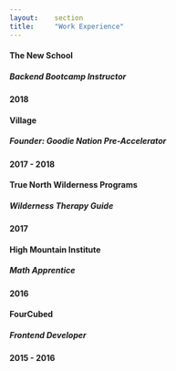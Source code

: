```yaml
---
layout:    section
title:     "Work Experience"
---
```

<div class="experience">
    <div class="experience-left">
        <h4 class="font-400">The New School</h4>
        <h5 class="font-400">Backend Bootcamp Instructor</h5>
    </div>
    <div class="experience-right">
        <h4 class="font-400">2018</h4>
    </div>
</div>
<div class="experience">
    <div class="experience-left">
        <h4 class="font-400">Village</h4>
        <h5 class="font-400">Founder: Goodie Nation Pre-Accelerator</h5>
    </div>
    <div class="experience-right">
        <h4 class="font-400">2017 - 2018</h4>
    </div>
</div>
<div class="experience">
    <div class="experience-left">
        <h4 class="font-400">True North Wilderness Programs</h4>
        <h5 class="font-400">Wilderness Therapy Guide</h5>
    </div>
    <div class="experience-right">
        <h4 class="font-400">2017</h4>
    </div>
</div>
<div class="experience">
    <div class="experience-left">
        <h4 class="font-400">High Mountain Institute</h4>
        <h5 class="font-400">Math Apprentice</h5>
    </div>
    <div class="experience-right">
        <h4 class="font-400">2016</h4>
    </div>
</div>
<div class="experience">
    <div class="experience-left">
        <h4 class="font-400">FourCubed</h4>
        <h5 class="font-400">Frontend Developer</h5>
    </div>
    <div class="experience-right">
        <h4 class="font-400">2015 - 2016</h4>
    </div>
</div>
